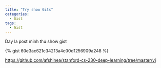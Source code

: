 ```yaml
---
title: "Try show Gits"
categories:
  - Gist
tags:
  - Gist
---
```


Day la post minh thu show gist

{% gist 60e3ac621c34213a4c00d1256909a248 %}


https://github.com/afshinea/stanford-cs-230-deep-learning/tree/master/vi
